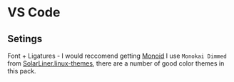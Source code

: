 # VS Code

## Setings
Font + Ligatures - I would reccomend getting [Monoid](https://github.com/larsenwork/monoid)
I use `Monokai Dimmed` from [SolarLiner.linux-themes](https://marketplace.visualstudio.com/items?itemName=SolarLiner.linux-themes), there are a number of good color themes in this pack.